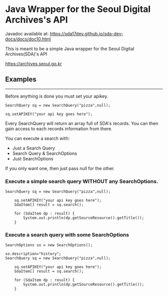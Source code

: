 # Java Wrapper for the Seoul Digital Archives's API


Javadoc available at: https://sda17dev.github.io/sda-dev-docs/docs/doc10.html


This is meant to be a simple Java wrapper for the Seoul Digital Archives(SDA)'s API

https://archives.seoul.go.kr




## Examples
--------------------------------

Before anything is done you must set your apikey.


    SearchQuery sq = new SearchQuery("pizza",null);
        
    sq.setAPIKEY("your api key goes here");



Every SearchQuery will return an array full of SDA's records. You can then gain access to each records information from there.

You can execute a search with:

* Just a Search Query
* Search Query & SearchOptions
* Just SearchOptions

If you only want one, then just pass null for the other.

### Execute a simple search query WITHOUT any SearchOptions.

    SearchQuery sq = new SearchQuery("pizza",null);
        
        sq.setAPIKEY("your api key goes here");
        SdaItem[] result = sq.search();

        for (SdaItem dp : result) {
            System.out.println(dp.getSourceResource().getTitle());
        }

### Execute a search query with some SearchOptions


    
    SearchOptions so = new SearchOptions();

    so.description="history";
    SearchQuery sq = new SearchQuery("pizza",null);
        
        sq.setAPIKEY("your api key goes here");
        SdaItem[] result = sq.search();

        for (SdaItem dp : result) {
            System.out.println(dp.getSourceResource().getTitle());
        }




